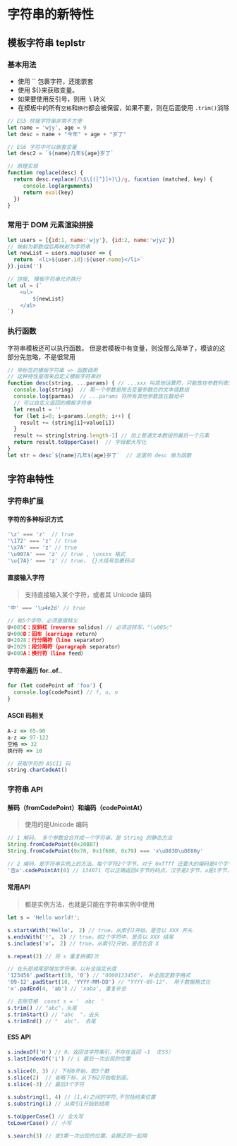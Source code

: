 # 字符串的新特性

## 模板字符串 teplstr


### 基本用法

- 使用 `` 包裹字符，还能嵌套
- 使用 ${}来获取变量。
- 如果要使用反引号，则用  \ 转义
- 在模板中的所有`空格`和`换行`都会被保留，如果不要，则在后面使用 `.trim()`消除

```javascript
// ES5 拼接字符串非常不方便
let name = 'wjy', age = 9
let desc = name + "今年" + age + "岁了"

// ES6 字符中可以嵌套变量
let desc2 = `${name}几年${age}岁了`

// 原理实现
function replace(desc) {
  return desc.replace(/\$\{([^}]+)\}/g, fucntion (matched, key) {
     console.log(arguments)
  	 return eval(key)
  })                
}
```



### 常用于 DOM 元素渲染拼接

```javascript
let users = [{id:1, name:'wjy'}, {id:2, name:'wjy2'}]
// 映射为新数组后再映射为字符串
let newList = users.map(user => {
  return `<li>${user.id}:${user.name}</li>`
}).join('')

// 拼接, 模板字符串允许换行
let ul = (`
	<ul>
		${newList}
	</ul>
`)
```



### 执行函数

字符串模板还可以执行函数。
但是若模板中有变量，则没那么简单了，模该的这部分先忽略，不是很常用
```javascript
// 带标签的模板字符串 => 函数调用
// 这种特性是用来自定义模板字符串的
function desc(string, ...params) { // ...xxx 叫其他运算符，只能放在参数列表末尾来收集
  console.log(string)  // 第一个参数是除去变量参数后的文本值数组
  console.log(parmas)  // ...params 将所有其他参数放在数组中
  // 可以自定义返回的模板字符串
  let result = ''
  for (let i=0; i<params.length; i++) {
    result += (string[i]+value[i])
  }
  result += string[string.length-1] // 加上普通文本数组的最后一个元素
  return result.toUpperCase()  // 字母都大写化
}
let str = desc`${name}几年${age}岁了`  // 这里的 desc 做为函数
```



## 字符串特性

### 字符串扩展


#### 字符的多种标识方式

```javascript
'\z' === 'z'  // true
'\172' === 'z' // true
'\x7A' === 'z' // true
'\u007A' === 'z' // true , \uxxxx 格式
'\u{7A}' === 'z' // true， {}大括号包裹码点
```



#### 直接输入字符

> 支持直接输入某个字符，或者其 Unicode 编码


```javascript
'中' === '\u4e2d' // true

// 有5个字符，必须使用转义
U+005C：反斜杠（reverse solidus) // 必须这样写，"\u005c"
U+000D：回车（carriage return）
U+2028：行分隔符（line separator）
U+2029：段分隔符（paragraph separator）
U+000A：换行符（line feed）
```



#### 字符串遍历 for..of..

```javascript
for (let codePoint of 'foo') {
  console.log(codePoint) // f, o, o
}
```



#### ASCII 码相关

```javascript
A-z => 65-90
a-z => 97-122
空格 => 32
换行符 => 10

// 获取字符的 ASCII 码
string.charCodeAt()
```



### 字符串 API



#### 解码（fromCodePoint）和编码（codePointAt）

> 使用的是Unicode 编码


```javascript
// 1 解码， 多个参数会合并成一个字符串。是 String 的静态方法
String.fromCodePoint(0x20BB7)
String.fromCodePoint(0x78, 0x1f680, 0x79) === 'x\uD83D\uDE80y'

// 2 编码，是字符串实例上的方法。每个字符2个字节。对于 0xffff 还要大的编码是4个字节的
'𠮷a'.codePointAt(0) // 134071 可以正确返回4字节的码点。汉字是2字节，a是1字节，所以是3个字符。
```



#### 常用API

> 都是实例方法，也就是只能在字符串实例中使用


```javascript
let s = 'Hello world!';

s.startsWith('Hello'， 2) // true。从索引2开始，是否以 XXX 开头
s.endsWith('!'， 2) // true。前2个字符中，是否以 XXX 结尾
s.includes('o'， 2) // true。从索引2开始，是否包含 X

s.repeat(2) // 将 s 重复拼接2次

// 在头部或尾部增加字符串，以补全指定长度
'123456'.padStart(10, '0') // "0000123456"， 补全固定数字格式
'09-12'.padStart(10, 'YYYY-MM-DD') // "YYYY-09-12"， 用于数据格式化
'x'.padEnd(4, 'ab') // 'xaba', 重复补全

// 去除空格  const s = '  abc  '
s.trim() // "abc"，头尾
s.trimStart() // "abc  "，去头
s.trimEnd() // "  abc"， 去尾
```



#### ES5 API

```javascript
s.indexOf('H') // 0。返回该字符索引，不存在返回 -1 （ES5）
s.lastIndexOf('i') // i 最后一次出现的位置

s.slice(0, 3) // 下标0开始，取3个数
s.slice(2)  // 省略下标，从下标2开始取到底。
s.slice(-3) // 最后3个字符

s.substring(1, 4) // [1,4)之间的字符,不包括结束位置
s.substring(1) // 从索引1开始到结尾

s.toUpperCase() // 全大写
toLowerCase() // 小写

s.search(3) // 查3第一次出现的位置。会跟正则一起用
```


